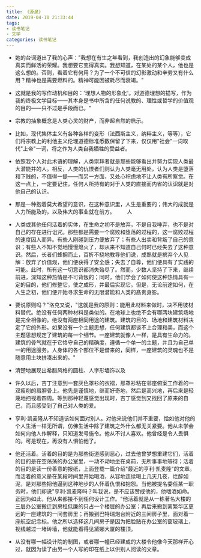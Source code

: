 ```yaml
---
title: 《源泉》
date: 2019-04-10 21:33:44
tags: 
- 读书笔记
- 文学
categories: 读书笔记
---
```

- 她的台词道出了我的心声："我想在有生之年看到，我创造出的幻象能够变成真实而鲜活的荣耀。我想要它变得真实。我想知道，在某处的某个人，他也是这么想的。否则，看着它有何用？为了一个不可信的幻影激动和辛劳又有什么用？精神也是需要燃料的。精神可能因被耗尽而衰竭。"

- 这就是我的写作动机和目的：'理想人物的形象化'。对道德理想的描写，作为我的终极文学目标——其本身是书中所含的任何说教的、理性或哲学的价值观的目的——只不过是手段而已。"

- 宗教的抽象概念是人类心灵的财产，而非超自然的启示。

- 比如，现代集体主义有各种各样的变形（法西斯主义，纳粹主义，等等），它们将宗教上的利他主义伦理道德标准悉数保留了下来，仅仅用"社会"一词取代"上帝"一词，将之作为人类自我牺牲的受益者。

- 依照我个人对此术语的理解，人类崇拜者就是那些能够看出并努力实现人类最大潜能并的人。相反，人类的仇恨者们则认为人类毫无用处，认为人类是堕落和下贱的，不值得一提——而另一方面，又处心积虑地不让人类有所察觉。在这一点上，一定要记住，任何人所持有的对于人类的直接而内省的认识就是对他自己的认识。

- 那是一种抱着莫大希望的意识，在这种意识里，人生是重要的；伟大的成就是人力所能及的，以及伟大的事业就在前方。 　　人

- 人类或其他任何活着的实体，在生命之初不是放弃，不是自我唾弃，也不是对自己的存在进行诅咒。那些都是需要一个腐败和堕落的过程的，这一腐败过程的速度因人而异。有些人刚碰到压力便放弃了；有些人出卖和背叛了自己的意识；有些人不知不觉地慢慢熄火了，却从来不知道自己何时已经失去了这种意识。然后，长者们蜂拥而止，百折不挠地教导他们说，成熟就是摈弃个人见解：放弃了价值观，他们便获得了安全感；失去了自尊，他们便具有了实践的可能。此时，所有这一切意识都消失殆尽了。然而，少数人坚持了下来，继续前进，深知这种热情是不可背叛的；同时，他们学会了如何使这种热情具有一定的目的，他们修整它，使之成形，并最后实现它。但是，无论前途如何，在人生之初，他们便开始寻求生命的无限潜能和人类的髙贵身影。

- 要说原则吗？"洛克又说，"这就是我的原则：能用此材料来做时，决不用彼材料替代。绝没有任何两种材料是类似的。在地球上也绝不会有哪两块建筑场地是完全相像的。绝没有两座相同用途的建筑。建筑的目的、场地和建筑材料决定了它的外形。如果没有一个主题思想，任何建筑都谈不上合理和美，而这个主题思想规定了建筑的每一个细节。一座建筑就像人一样，是具有生命力的。建筑的骨气就在于它恪守自己的精确度，遵循一个单一的主题，并且为自己单一的用途服务。人身体的各个部位不是借来的，同样，一座建筑的灵魂也不是随意用土块拼凑出来的。"

- 清楚地展现出希腊风格的圆柱、人字形墙饰以及

- 许久以后，吉丁注意到一套灰色罩衫的衣褶，那罩衫粘在邻座俯案工作着的一双瘦削的肩胛骨上。他先是谨慎地，继而好奇地，然后是高兴地，再后来是轻蔑地扫视着四周。等到那种轻蔑感觉出现时，吉丁感觉到又找回了原来的自己，而且感受到了自己对人类的爱。

- 亨利·凯麦隆从不知道该如何面对别人。对他来说他们并不重要，恰如他对他的个人生活一样无所谓，仿佛生活中除了建筑之外什么都无关紧要。他从未学会如何向他人作解释，只知道发号施令。他从不讨人喜欢。他曾经是令人畏惧的。可是现在，再没有人惧怕他了。

- 他还活着。活着的目的是为那些街道感到恶心，过去他曾梦想重建它们，活着的目的是在空荡荡的办公室里，一动不动地坐在桌前，无所事事地等待；活着的目的是读一份善意的报纸，上面登载一篇介绍"最近的亨利·凯麦隆"的文章。而活着的意义是在某段时间里开始喝酒，从容地连续喝上几天几夜，烂醉如泥，是对那些把他逼到这种地步的人怀着仇恨和抱怨。当他被提名委任某一职务时，他们却说"亨利·凯麦隆吗？叫我说，是不应该赞成他的，他嗜酒如命。正因为如此，他从来都接不到任何设计工作。"他活着就是从一栋著名大楼的三层办公室搬迁到房租低廉的只占一个楼层的办公室；再后来搬到离繁华区更远的一座建筑的一间套房里；再搬到巴特瑞炮台附近的三间房子里，面对着一座航空纪念标。他之所以选择这几间房子是因为把脸贴在办公室的窗玻璃上，视线越过一堵砖墙，他就能看得见黛娜大厦的楼顶。

- 从没有哪一幅设计院的制图，或者哪一幢已经建成的大楼令他像今天那样开心过，就因为读了由另一个人写的印在纸上以供别人阅读的文章。